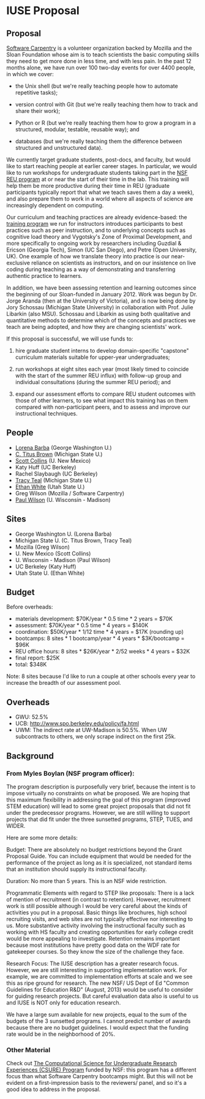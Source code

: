 # IUSE Proposal

## Proposal

[Software Carpentry](http://software-carpentry.org) is a volunteer
organization backed by Mozilla and the Sloan Foundation whose aim is
to teach scientists the basic computing skills they need to get more
done in less time, and with less pain.  In the past 12 months alone,
we have run over 100 two-day events for over 4400 people, in which we
cover:

*   the Unix shell (but we're really teaching people how to automate
    repetitive tasks);

*   version control with Git (but we're really teaching them how to
    track and share their work);

*   Python or R (but we're really teaching them how to grow a program in
    a structured, modular, testable, reusable way); and

*   databases (but we're really teaching them the difference between
    structured and unstructured data).

We currently target graduate students, post-docs, and faculty, but
would like to start reaching people at earlier career stages.  In
particular, we would like to run workshops for undergraduate students
taking part in the [NSF REU program](http://www.nsf.gov/crssprgm/reu)
at or near the start of their time in the lab.  This training will
help them be more productive during their time in REU (graduate
participants typically report that what we teach saves them a day a
week), and also prepare them to work in a world where all aspects of
science are increasingly dependent on computing.

Our curriculum and teaching practices are already evidence-based: the
[training program](http://teaching.software-carpentry.org) we run for
instructors introduces participants to best practices such as peer
instruction, and to underlying concepts such as cognitive load theory
and Vygotsky's Zone of Proximal Development, and more specifically to
ongoing work by researchers including Guzdial & Ericson (Georgia
Tech), Simon (UC San Diego), and Petre (Open University, UK).  One
example of how we translate theory into practice is our near-exclusive
reliance on scientists as instructors, and on our insistence on live
coding during teaching as a way of demonstrating and transferring
authentic practice to learners.

In addition, we have been assessing retention and learning outcomes
since the beginning of our Sloan-funded in January 2012.  Work was
begun by Dr. Jorge Aranda (then at the University of Victoria), and is
now being done by Jory Schossau (Michigan State University) in
collaboration with Prof. Julie Libarkin (also MSU).  Schossau and
Libarkin as using both qualitative and quantitative methods to
determine which of the concepts and practices we teach are being
adopted, and how they are changing scientists' work.

If this proposal is successful, we will use funds to:

1. hire graduate student interns to develop domain-specific "capstone"
   curriculum materials suitable for upper-year undergraduates;

2. run workshops at eight sites each year (most likely timed to
   coincide with the start of the summer REU influx)
   with follow-up group and individual consultations 
   (during the summer REU period); and

3. expand our assessment efforts to compare REU student outcomes with
   those of other learners, to see what impact this training has on
   them compared with non-participant peers, and to assess and improve
   our instructional techniques.

## People

*   [Lorena Barba](http://lorenabarba.com/) (George Washington U.)
*   [C. Titus Brown](http://ged.msu.edu/) (Michigan State U.)
*   [Scott Collins](http://temperate.lternet.edu/collins/) (U. New Mexico)
*   Katy Huff (UC Berkeley)
*   Rachel Slaybaugh (UC Berkeley)
*   [Tracy Teal](http://idyll.org/~tracyt/) (Michigan State U.)
*   [Ethan White](http://whitelab.weecology.org/) (Utah State U.)
*   Greg Wilson (Mozilla / Software Carpentry)
*   [Paul Wilson](http://cnerg.github.io/) (U. Wisconsin - Madison)

## Sites

*   George Washington U. (Lorena Barba)
*   Michigan State U. (C. Titus Brown, Tracy Teal)
*   Mozilla (Greg Wilson)
*   U. New Mexico (Scott Collins)
*   U. Wisconsin - Madison (Paul Wilson)
*   UC Berkeley (Katy Huff)
*   Utah State U. (Ethan White)

## Budget

Before overheads:

*   materials development: $70K/year * 0.5 time * 2 years = $70K
*   assessment: $70K/year * 0.5 time * 4 years = $140K
*   coordination: $50K/year * 1/12 time * 4 years = $17K (rounding up)
*   bootcamps: 8 sites * 1 bootcamp/year * 4 years * $3K/bootcamp = $96K
*   REU office hours: 8 sites * $26K/year * 2/52 weeks * 4 years = $32K
*   final report: $25K
*   total: $348K

Note: 8 sites because I'd like to run a couple at other schools every year to increase the breadth of our assessment pool.

## Overheads

*   GWU: 52.5%
*   UCB: http://www.spo.berkeley.edu/policy/fa.html
*   UWM: The indirect rate at UW-Madison is 50.5%.  When UW subcontracts to others, we only scrape indirect on the first 25k.

## Background

### From Myles Boylan (NSF program officer):

The program description is purposefully very brief, because the intent
is to impose virtually no constraints on what be proposed.  We are
hoping that this maximum flexibility in addressing the goal of this
program (improved STEM education) will lead to some great project
proposals that did not fit under the predecessor programs.  However,
we are still willing to support projects that did fit under the three
sunsetted programs, STEP, TUES, and WIDER.

Here are some more details:

Budget: There are absolutely no budget restrictions beyond the Grant
Proposal Guide.  You can include equipment that would be needed for
the performance of the project as long as it is specialized, not
standard items that an institution should supply its instructional
faculty.
 
Duration: No more than 5 years.  This is an NSF wide restriction.
 
Programmatic Elements with regard to STEP like proposals: There is a
lack of mention of recruitment (in contrast to retention).  However,
recruitment work is still possible although I would be very careful
about the kinds of activities you put in a proposal.  Basic things
like brochures, high school recruiting visits, and web sites are not
typically effective nor interesting to us.  More substantive activity
involving the instructional faculty such as working with HS faculty
and creating opportunities for early college credit would be more
appealing to investigate.  Retention remains important because most
institutions have pretty good data on the WDF rate for gatekeeper
courses.  So they know the size of the challenge they face.
 
Research Focus: The IUSE description has a greater research focus.
However, we are still interesting in supporting implementation work.
For example, we are committed to implementation efforts at scale and
we see this as ripe ground for research.  The new NSF/ US Dept of Ed
"Common Guidelines for Education R&D" (August, 2013) would be useful
to consider for guiding research projects.  But careful evaluation
data also is useful to us and IUSE is NOT only for education research.
 
We have a large sum available for new projects, equal to the sum of
the budgets of the 3 sunsetted programs.  I cannot predict number of
awards because there are no budget guidelines.  I would expect that
the funding rate would be in the neighborhood of 20%.

### Other Material

Check out
[The Computational Science for Undergraduate Research Experiences (CSURE) Program](https://www.nics.tennessee.edu/CSURE-2014)
funded by NSF:
this program has a different focus than what Software Carpentry
bootcamps might. But this will not be evident on a first-impression
basis to the reviewers/ panel, and so it's a good idea to address in
the proposal.
